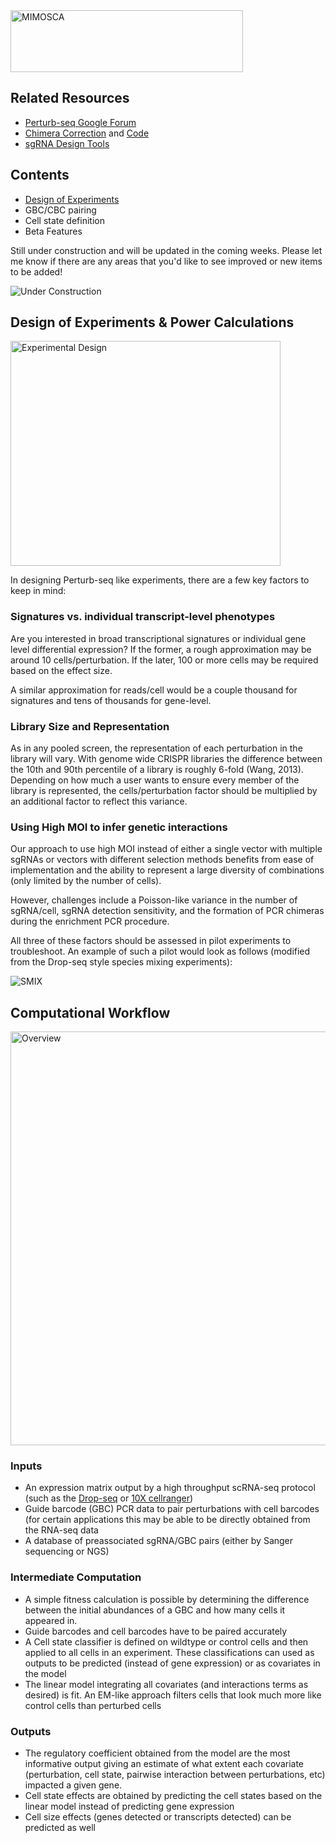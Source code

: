 <img src="https://github.com/asncd/MIMOSCA/blob/master/common_files/mimosca_logo.png" title="MIMOSCA" alt="MIMOSCA" height=99 width=372>

## Related Resources

* <a href="https://groups.google.com/forum/#!forum/perturb-seq">Perturb-seq Google Forum</a>
* <a href="http://biorxiv.org/content/early/2016/12/12/093237">Chimera Correction</a>  and <a href="https://github.com/asncd/schimera">Code</a>
* <a href="http://www.clontech.com/US/Products/Genome_Editing/CRISPR_Cas9/Resources/Online_tools_for_guide_RNA_design">sgRNA Design Tools</a>

## Contents

* [Design of Experiments](https://github.com/asncd/MIMOSCA/blob/master/README.md#design-of-experiments--power-calculations)
* GBC/CBC pairing
* Cell state definition
* Beta Features

Still under construction and will be updated in the coming weeks. Please let me know if there are any areas that you'd like to see improved or new items to be added!

<img src="http://www.clipartbest.com/cliparts/ncE/KRE/ncEKRE7Ai.gif" title="Under Construction" alt="Under Construction">

## Design of Experiments & Power Calculations

<img src="https://github.com/asncd/MIMOSCA/blob/master/common_files/comp_knob.png" title="Experimental Design" alt="Experimental Design" height=360 width=432>

In designing Perturb-seq like experiments, there are a few key factors to keep in mind:

### Signatures vs. individual transcript-level phenotypes
Are you interested in broad transcriptional signatures or individual gene level differential expression? If the former, a rough approximation may be around 10 cells/perturbation. If the later, 100 or more cells may be required based on the effect size. 

A similar approximation for reads/cell would be a couple thousand for signatures and tens of thousands for gene-level.

### Library Size and Representation

As in any pooled screen, the representation of each perturbation in the library will vary. With genome wide CRISPR libraries the difference between the 10th and 90th percentile of a library is roughly 6-fold (Wang, 2013). Depending on how much a user wants to ensure every member of the library is represented, the cells/perturbation factor should be multiplied by an additional factor to reflect this variance.

### Using High MOI to infer genetic interactions

Our approach to use high MOI instead of either a single vector with multiple sgRNAs or vectors with different selection methods benefits from ease of implementation and the ability to represent a large diversity of combinations (only limited by the number of cells). 

However, challenges include a Poisson-like variance in the number of sgRNA/cell, sgRNA detection sensitivity, and the formation of PCR chimeras during the enrichment PCR procedure. 

All three of these factors should be assessed in pilot experiments to troubleshoot. An example of such a pilot would look as follows (modified from the Drop-seq style species mixing experiments): 

<img src="https://github.com/asncd/MIMOSCA/blob/master/common_files/species_mix.png" title="Species Mix" alt="SMIX">



## Computational Workflow

<img src="https://github.com/asncd/MIMOSCA/blob/master/common_files/comp_flow2.png" title="Overview" alt="Overview" height=662 width=569>

### Inputs
* An expression matrix output by a high throughput scRNA-seq protocol (such as the <a href="http://mccarrolllab.com/dropseq/">Drop-seq</a> or <a href="https://support.10xgenomics.com/single-cell/software/pipelines/latest/what-is-cell-ranger">10X cellranger</a>)
* Guide barcode (GBC) PCR data to pair perturbations with cell barcodes (for certain applications this may be able to be directly obtained from the RNA-seq data
* A database of preassociated sgRNA/GBC pairs (either by Sanger sequencing or NGS)

### Intermediate Computation
* A simple fitness calculation is possible by determining the difference between the initial abundances of a GBC and how many cells it appeared in. 
* Guide barcodes and cell barcodes have to be paired accurately
* A Cell state classifier is defined on wildtype or control cells and then applied to all cells in an experiment. These classifications can used as outputs to be predicted (instead of gene expression) or as covariates in the model
* The linear model integrating all covariates (and interactions terms as desired) is fit. An EM-like approach filters cells that look much more like control cells than perturbed cells

### Outputs

* The regulatory coefficient obtained from the model are the most informative output giving an estimate of what extent each covariate (perturbation, cell state, pairwise interaction between perturbations, etc) impacted a given gene.
* Cell state effects are obtained by predicting the cell states based on the linear model instead of predicting gene expression
* Cell size effects (genes detected or transcripts detected) can be predicted as well


